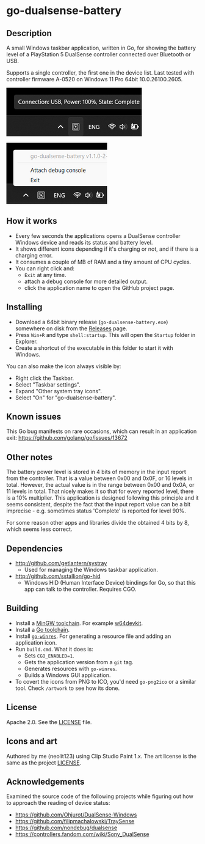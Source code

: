 # go-dualsense-battery

## Description

A small Windows taskbar application, written in Go, for showing the battery level
of a PlayStation 5 DualSense controller connected over Bluetooth or USB.

Supports a single controller, the first one in the device list.
Last tested with controller firmware A-0520 on Windows 11 Pro 64bit 10.0.26100.2605.

![Screenshot0](./screenshot0.png)

![Screenshot1](./screenshot1.png)

## How it works

- Every few seconds the applications opens a DualSense controller Windows device
and reads its status and battery level.
- It shows different icons depending if it's charging or not, and if there is a
charging error.
- It consumes a couple of MB of RAM and a tiny amount of CPU cycles.
- You can right click and:
  - `Exit` at any time.
  - attach a debug console for more detailed output.
  - click the application name to open the GitHub project page.

## Installing

- Download a 64bit binary release (`go-dualsense-battery.exe`) somewhere on disk
from the [Releases](https://github.com/neolit123/go-dualsense-battery/releases) page.
- Press `Win+R` and type `shell:startup`. This will open the `Startup` folder in Explorer.
- Create a shortcut of the executable in this folder to start it with Windows.

You can also make the icon always visible by:
- Right click the Taskbar.
- Select "Taskbar settings".
- Expand "Other system tray icons".
- Select "On" for "go-dualsense-battery".

## Known issues

This Go bug manifests on rare occasions, which can result in an application exit:
https://github.com/golang/go/issues/13672

## Other notes

The battery power level is stored in 4 bits of memory in the input report
from the controller. That is a value between 0x00 and 0x0F, or 16 levels in total.
However, the actual value is in the range between 0x00 and 0x0A, or 11 levels in total.
That nicely makes it so that for every reported level, there is a 10% multiplier.
This application is designed following this principle and it seems consistent, despite
the fact that the input report value can be a bit imprecise - e.g. sometimes
status 'Complete' is reported for level 90%.

For some reason other apps and libraries divide the obtained 4 bits by 8,
which seems less correct.

## Dependencies

- http://github.com/getlantern/systray
  - Used for managing the Windows taskbar application.
- http://github.com/sstallion/go-hid
  - Windows HID (Human Interface Device) bindings for Go,
  so that this app can talk to the controller. Requires CGO.

## Building

- Install a [MinGW toolchain](https://www.mingw-w64.org).
For example [w64devkit](https://github.com/skeeto/w64devkit).
- Install a [Go toolchain](https://go.dev/doc/install).
- Install [`go-winres`](https://github.com/tc-hib/go-winres).
For generating a resource file and adding an application icon.
- Run `build.cmd`. What it does is:
  - Sets `CGO_ENABLED=1`.
  - Gets the application version from a `git` tag.
  - Generates resources with `go-winres`.
  - Builds a Windows GUI application.
- To covert the icons from PNG to ICO, you'd need `go-png2ico` or a similar tool.
Check `/artwork` to see how its done.

## License

Apache 2.0. See the [LICENSE](./LICENSE) file.

## Icons and art

Authored by me (neolit123) using Clip Studio Paint 1.x.
The art license is the same as the project [LICENSE](./LICENSE).

## Acknowledgements

Examined the source code of the following projects while figuring out how to approach the
reading of device status:

- https://github.com/Ohjurot/DualSense-Windows
- https://github.com/filipmachalowski/TraySense
- https://github.com/nondebug/dualsense
- https://controllers.fandom.com/wiki/Sony_DualSense
